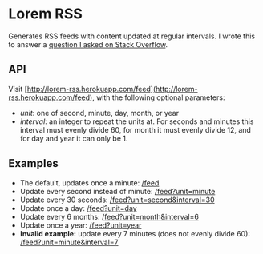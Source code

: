 # Lorem RSS

Generates RSS feeds with content updated at regular intervals. I wrote this to
answer a [question I asked on Stack Overflow](http://stackoverflow.com/questions/18202048/are-there-any-constantly-updating-rss-feed-services-to-use-for-testing-or-just).

## API

Visit [http://lorem-rss.herokuapp.com/feed](http://lorem-rss.herokuapp.com/feed), with the following optional parameters:

*   _unit_: one of second, minute, day, month, or year
*   _interval_: an integer to repeat the units at. For seconds and minutes this interval must evenly divide 60, for month it must evenly divide 12, and for day and year it can only be 1.

## Examples

*   The default, updates once a minute: [/feed](http://lorem-rss.herokuapp.com/feed)
*   Update every second instead of minute: [/feed?unit=minute](http://lorem-rss.herokuapp.com/feed?unit=minute)
*   Update every 30 seconds: [/feed?unit=second&interval=30](http://lorem-rss.herokuapp.com/feed?unit=second&interval=30)
*   Update once a day: [/feed?unit=day](http://lorem-rss.herokuapp.com/feed?unit=day)
*   Update every 6 months: [/feed?unit=month&interval=6](http://lorem-rss.herokuapp.com/feed?unit=month&interval=6)
*   Update once a year: [/feed?unit=year](http://lorem-rss.herokuapp.com/feed?unit=year)
*   **Invalid example:** update every 7 minutes (does not evenly divide 60): [/feed?unit=minute&interval=7](http://lorem-rss.herokuapp.com/feed?unit=minute&interval=7)